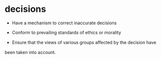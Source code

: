 # decisions

- Have a mechanism to correct inaccurate decisions

- Conform to prevailing standards of ethics or morality

- Ensure that the views of various groups aﬀected by the decision have

been taken into account.